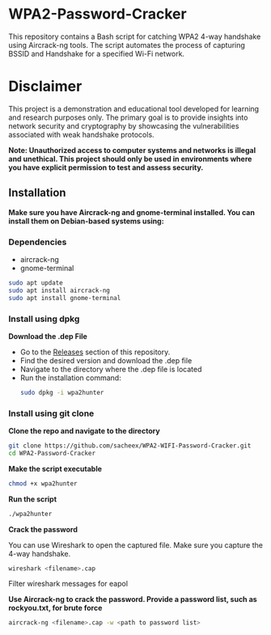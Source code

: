 # WPA2-Password-Cracker


This repository contains a Bash script for catching WPA2 4-way handshake using Aircrack-ng tools. The script automates the process of capturing BSSID and Handshake for a specified Wi-Fi network.


# Disclaimer

This project is a demonstration and educational tool developed for learning and research purposes only. The primary goal is to provide insights into network security and cryptography by showcasing the vulnerabilities associated with weak handshake protocols.


**Note: Unauthorized access to computer systems and networks is illegal and unethical. This project should only be used in environments where you have explicit permission to test and assess security.**


## Installation

**Make sure you have Aircrack-ng and gnome-terminal installed. You can install them on Debian-based systems using:**
### Dependencies
- aircrack-ng
- gnome-terminal
  

```bash
sudo apt update
sudo apt install aircrack-ng
sudo apt install gnome-terminal
```

### Install using dpkg

**Download the .dep File**
- Go to the [Releases](https://github.com/sacheex/WPA2-WIFI-Password-Cracker/releases) section of this repository.
- Find the desired version and download the .dep file
- Navigate to the directory where the .dep file is located
- Run the installation command:
  ```bash
  sudo dpkg -i wpa2hunter
  ```

### Install using git clone


**Clone the repo and navigate to the directory**
```bash
git clone https://github.com/sacheex/WPA2-WIFI-Password-Cracker.git
cd WPA2-Password-Cracker
```
**Make the script executable**
```bash
chmod +x wpa2hunter
```

**Run the script**
```bash
./wpa2hunter
```

**Crack the password**

You can use Wireshark to open the captured file. Make sure you capture the 4-way handshake.

```bash
wireshark <filename>.cap
```
Filter wireshark messages for eapol

**Use Aircrack-ng to crack the password. Provide a password list, such as rockyou.txt, for brute force**

```bash
aircrack-ng <filename>.cap -w <path to password list>
```

